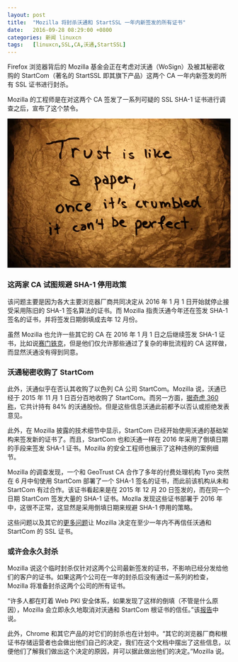 ```yaml
---
layout: post
title:	"Mozilla 将封杀沃通和 StartSSL 一年内新签发的所有证书"
date:	2016-09-28 08:29:00 +0800 
categories:	新闻 linuxcn 
tags:	[linuxcn,SSL,CA,沃通,StartSSL]
---
```



Firefox 浏览器背后的 Mozilla 基金会正在考虑对沃通（WoSign）及被其秘密收购的 StartCom（著名的 StartSSL 即其旗下产品）这两个 CA 一年内新签发的所有 SSL 证书进行封杀。


Mozilla 的工程师是在对这两个 CA 签发了一系列可疑的 SSL SHA-1 证书进行调查之后，宣布了这个禁令。


![](/Asserts/Images/album/201609/27/235231v37ur7524fndn4n6.jpg)


### 这两家 CA 试图规避 SHA-1 停用政策


该问题主要是因为各大主要浏览器厂商共同决定从 2016 年 1 月 1 日开始就停止接受采用陈旧的 SHA-1 签名算法的证书。而 Mozilla 指责沃通今年还在签发 SHA-1 签名的证书，并将签发日期倒填成去年 12 月份。


虽然 Mozilla 也允许一些其它的 CA 在 2016 年 1 月 1 日之后继续签发 SHA-1 证书，比如说[赛门铁克](http://news.softpedia.com/news/mozilla-gives-a-security-pass-to-the-people-it-shouldn-t-500986.shtml)，但是他们仅允许那些通过了复杂的审批流程的 CA 这样做，而显然沃通没有得到同意。


### 沃通秘密收购了 StartCom


此外，沃通似乎在否认其收购了以色列 CA 公司 StartCom。Mozilla 说，沃通已经于 2015 年 11 月 1 日百分百地收购了 StartCom。而另一方面，[据奇虎 360 称](http://www.solidot.org/story?sid=49774)，它共计持有 84% 的沃通股份。但是这些信息沃通此前都予以否认或拒绝发表意见。


此外，在 Mozilla 披露的技术细节中显示，StartCom 已经开始使用沃通的基础架构来签发新的证书了。而且，StartCom 也和沃通一样在 2016 年采用了倒填日期的手段来签发 SHA-1 证书。Mozilla 的安全工程师也展示了这种违例的案例细节。


Mozilla 的调查发现，一个和 GeoTrust CA 合作了多年的付费处理机构 Tyro 突然在 6 月中旬使用 StartCom 部署了一个 SHA-1 签名的证书，而此前该机构从未和 StartCom 有过合作。该证书看起来是在 2015 年 12 月 20 日签发的，而在同一个日期 StartCom 签发大量的 SHA-1 证书。Mozlla 发现这些证书部署于 2016 年中，这很不正常，这显然是采用倒填日期来规避 SHA-1 停用的策略。


这些问题以及其它的[更多问题](https://wiki.mozilla.org/CA:WoSign_Issues)让 Mozilla 决定在至少一年内不再信任沃通和 StartCom 的 SSL 证书。


### 或许会永久封杀


Mozilla 说这个临时封杀仅针对这两个公司最新签发的证书，不影响已经分发给他们的客户的证书。如果这两个公司在一年的封杀后没有通过一系列的检查，Mozilla 将准备封杀这两个公司的所有证书。


“许多人都在盯着 Web PKI 安全体系，如果发现了这样的倒填（不管是什么原因），Mozilla 会立即永久地取消对沃通和 StartCom 根证书的信任。”该[报告](https://docs.google.com/document/d/1C6BlmbeQfn4a9zydVi2UvjBGv6szuSB4sMYUcVrR8vQ/preview#)中说。


此外，Chrome 和其它产品的对它们的封杀也在计划中。“其它的浏览器厂商和根证书存储运营者也会做出他们自己的决定，我们在这个文档中摆出了这些信息，以便他们了解我们做出这个决定的原因，并可以据此做出他们的决定。”Mozilla 说。
